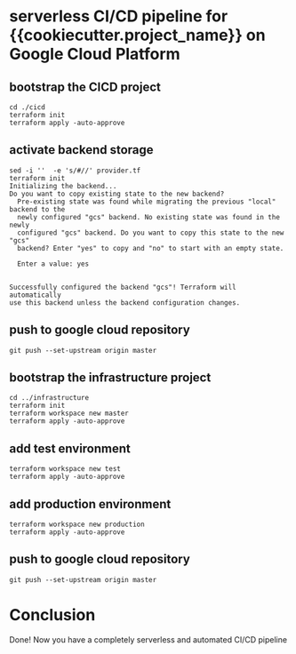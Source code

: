 serverless CI/CD pipeline for {{cookiecutter.project_name}} on Google Cloud Platform
===================================================================================


## bootstrap the CICD project
```
cd ./cicd
terraform init
terraform apply -auto-approve
```

## activate backend storage
```
sed -i ''  -e 's/#//' provider.tf
terraform init
Initializing the backend...
Do you want to copy existing state to the new backend?
  Pre-existing state was found while migrating the previous "local" backend to the
  newly configured "gcs" backend. No existing state was found in the newly
  configured "gcs" backend. Do you want to copy this state to the new "gcs"
  backend? Enter "yes" to copy and "no" to start with an empty state.

  Enter a value: yes


Successfully configured the backend "gcs"! Terraform will automatically
use this backend unless the backend configuration changes.
```


## push to google cloud repository

```
git push --set-upstream origin master
```

## bootstrap the infrastructure project
```
cd ../infrastructure
terraform init
terraform workspace new master
terraform apply -auto-approve
```
## add test environment
```
terraform workspace new test
terraform apply -auto-approve
```
## add production environment
```
terraform workspace new production
terraform apply -auto-approve
```

## push to google cloud repository

```
git push --set-upstream origin master
```

# Conclusion
Done! Now you have a completely serverless and automated CI/CD pipeline
